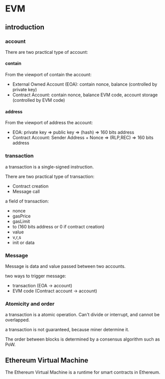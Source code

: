 # EVM

## **introduction**

### **account**

There are two practical type of account:

#### **contain**

From the viewport of contain the account:

- External Owned Account (EOA): contain nonce, balance (controlled by private key)
- Contract Account: contain nonce, balance EVM code, account storage (controlled by EVM code)

#### **address**

From the viewport of address the account:

- EOA: private key => public key => (hash) => 160 bits address
- Contract Account: Sender Address + Nonce => (RLP,REC) => 160 bits address

### **transaction**

a transaction is a single-signed instruction.

There are two practical type of transaction:

- Contract creation
- Message call

a field of transaction:

- nonce
- gasPrice
- gasLimit
- to (160 bits address or 0 if contract creation)
- value
- v,r,s
- init or data

### **Message**

Message is data and value passed between two accounts.

two ways to trigger message:

- transaction (EOA -> account)
- EVM code (Contract account -> account)

### **Atomicity and order**

a transaction is a atomic operation. Can't divide or interrupt, and cannot be overlapped.

a transaction is not guaranteed, because miner determine it.

The order between blocks is determined by a consensus algorithm such as PoW.

## **Ethereum Virtual Machine**

The Ethereum Virtual Machine is a runtime for smart contracts in Ethereum.
